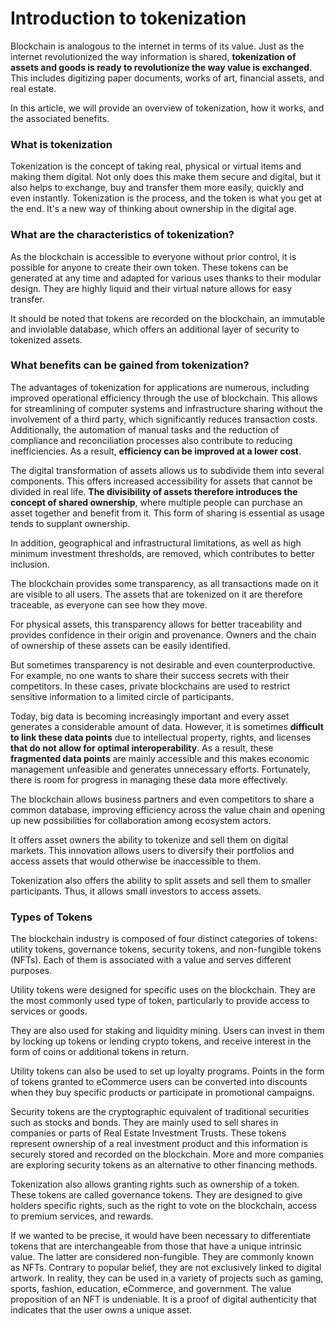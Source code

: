 # Introduction to tokenization

Blockchain is analogous to the internet in terms of its value. Just as the internet revolutionized the way information is shared, **tokenization of assets and goods is ready to revolutionize the way value is exchanged**. This includes digitizing paper documents, works of art, financial assets, and real estate.

In this article, we will provide an overview of tokenization, how it works, and the associated benefits.

### **What is tokenization**

Tokenization is the concept of taking real, physical or virtual items and making them digital. Not only does this make them secure and digital, but it also helps to exchange, buy and transfer them more easily, quickly and even instantly. Tokenization is the process, and the token is what you get at the end. It's a new way of thinking about ownership in the digital age.

### **What are the characteristics of tokenization?**

As the blockchain is accessible to everyone without prior control, it is possible for anyone to create their own token. These tokens can be generated at any time and adapted for various uses thanks to their modular design. They are highly liquid and their virtual nature allows for easy transfer.

It should be noted that tokens are recorded on the blockchain, an immutable and inviolable database, which offers an additional layer of security to tokenized assets.

### What benefits can be gained from tokenization?

The advantages of tokenization for applications are numerous, including improved operational efficiency through the use of blockchain. This allows for streamlining of computer systems and infrastructure sharing without the involvement of a third party, which significantly reduces transaction costs. Additionally, the automation of manual tasks and the reduction of compliance and reconciliation processes also contribute to reducing inefficiencies. As a result, **efficiency can be improved at a lower cost**.

The digital transformation of assets allows us to subdivide them into several components. This offers increased accessibility for assets that cannot be divided in real life. **The divisibility of assets therefore introduces the concept of shared ownership**, where multiple people can purchase an asset together and benefit from it. This form of sharing is essential as usage tends to supplant ownership.

In addition, geographical and infrastructural limitations, as well as high minimum investment thresholds, are removed, which contributes to better inclusion.

The blockchain provides some transparency, as all transactions made on it are visible to all users. The assets that are tokenized on it are therefore traceable, as everyone can see how they move.

For physical assets, this transparency allows for better traceability and provides confidence in their origin and provenance. Owners and the chain of ownership of these assets can be easily identified.

But sometimes transparency is not desirable and even counterproductive. For example, no one wants to share their success secrets with their competitors. In these cases, private blockchains are used to restrict sensitive information to a limited circle of participants.

Today, big data is becoming increasingly important and every asset generates a considerable amount of data. However, it is sometimes **difficult to link these data points** due to intellectual property, rights, and licenses **that do not allow for optimal interoperability**. As a result, these **fragmented data points** are mainly accessible and this makes economic management unfeasible and generates unnecessary efforts. Fortunately, there is room for progress in managing these data more effectively.

The blockchain allows business partners and even competitors to share a common database, improving efficiency across the value chain and opening up new possibilities for collaboration among ecosystem actors.

It offers asset owners the ability to tokenize and sell them on digital markets. This innovation allows users to diversify their portfolios and access assets that would otherwise be inaccessible to them.

Tokenization also offers the ability to split assets and sell them to smaller participants. Thus, it allows small investors to access assets.

### **Types of Tokens**

The blockchain industry is composed of four distinct categories of tokens: utility tokens, governance tokens, security tokens, and non-fungible tokens (NFTs). Each of them is associated with a value and serves different purposes.

Utility tokens were designed for specific uses on the blockchain. They are the most commonly used type of token, particularly to provide access to services or goods.

They are also used for staking and liquidity mining. Users can invest in them by locking up tokens or lending crypto tokens, and receive interest in the form of coins or additional tokens in return.

Utility tokens can also be used to set up loyalty programs. Points in the form of tokens granted to eCommerce users can be converted into discounts when they buy specific products or participate in promotional campaigns.

Security tokens are the cryptographic equivalent of traditional securities such as stocks and bonds. They are mainly used to sell shares in companies or parts of Real Estate Investment Trusts. These tokens represent ownership of a real investment product and this information is securely stored and recorded on the blockchain. More and more companies are exploring security tokens as an alternative to other financing methods.

Tokenization also allows granting rights such as ownership of a token. These tokens are called governance tokens. They are designed to give holders specific rights, such as the right to vote on the blockchain, access to premium services, and rewards.

If we wanted to be precise, it would have been necessary to differentiate tokens that are interchangeable from those that have a unique intrinsic value. The latter are considered non-fungible. They are commonly known as NFTs. Contrary to popular belief, they are not exclusively linked to digital artwork. In reality, they can be used in a variety of projects such as gaming, sports, fashion, education, eCommerce, and government. The value proposition of an NFT is undeniable. It is a proof of digital authenticity that indicates that the user owns a unique asset.
